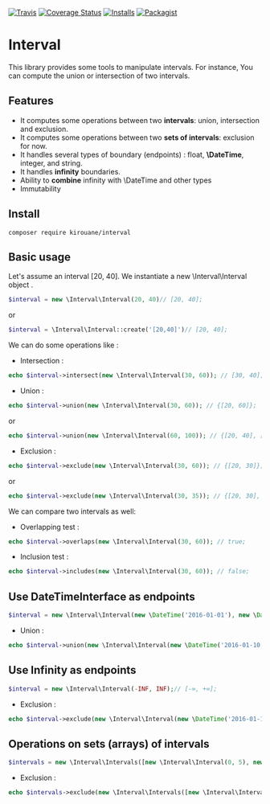 [![Travis](https://img.shields.io/travis/Kirouane/interval/master.svg)](http://travis-ci.org/Kirouane/interval)
[![Coverage Status](https://coveralls.io/repos/github/Kirouane/interval/badge.svg)](https://coveralls.io/github/Kirouane/interval)
[![Installs](https://img.shields.io/packagist/dt/Kirouane/interval.svg)](https://packagist.org/packages/Kirouane/interval/stats)
[![Packagist](https://img.shields.io/packagist/v/Kirouane/interval.svg)](https://packagist.org/packages/Kirouane/interval)

Interval
======

This library provides some tools to manipulate intervals. For instance, You can compute the union or intersection of two intervals.

Features
------

* It computes some operations between two **intervals**: union, intersection and exclusion.
* It computes some operations between two **sets of intervals**: exclusion for now.
* It handles several types of boundary (endpoints) : float, **\DateTime**, integer, and string. 
* It handles **infinity** boundaries.
* Ability to **combine** infinity with \DateTime and other types
* Immutability

Install
------

`composer require kirouane/interval`


Basic usage
---------

Let's assume an interval [20, 40].
We instantiate a new \Interval\Interval object .

```php
$interval = new \Interval\Interval(20, 40)// [20, 40];
```

or

```php
$interval = \Interval\Interval::create('[20,40]')// [20, 40];
```


We can do some operations like : 
* Intersection : 

```php
echo $interval->intersect(new \Interval\Interval(30, 60)); // [30, 40];
```

* Union : 

```php
echo $interval->union(new \Interval\Interval(30, 60)); // {[20, 60]};
```

or

```php
echo $interval->union(new \Interval\Interval(60, 100)); // {[20, 40], [60, 100]};
```

* Exclusion : 

```php
echo $interval->exclude(new \Interval\Interval(30, 60)); // {[20, 30]};
```

or

```php
echo $interval->exclude(new \Interval\Interval(30, 35)); // {[20, 30], [35, 40]};
```

We can compare two intervals as well: 
* Overlapping test : 

```php
echo $interval->overlaps(new \Interval\Interval(30, 60)); // true;
```

* Inclusion test : 

```php
echo $interval->includes(new \Interval\Interval(30, 60)); // false;
```
Use DateTimeInterface as endpoints
---------

```php
$interval = new \Interval\Interval(new \DateTime('2016-01-01'), new \DateTime('2016-01-10'))// [2016-01-01T00:00:00+01:00, 2016-01-10T00:00:00+01:00];
```

* Union : 

```php
echo $interval->union(new \Interval\Interval(new \DateTime('2016-01-10'), new \DateTime('2016-01-15'))); // {[2016-01-01T00:00:00+01:00, 2016-01-15T00:00:00+01:00]};
```

Use Infinity as endpoints
---------

```php
$interval = new \Interval\Interval(-INF, INF);// [-∞, +∞];
```

* Exclusion : 

```php
echo $interval->exclude(new \Interval\Interval(new \DateTime('2016-01-10'), new \DateTime('2016-01-15'))); // {[-∞, 2016-01-10T00:00:00+01:00], [2016-01-15T00:00:00+01:00, +∞]};
```

Operations on sets (arrays) of intervals
---------

```php
$intervals = new \Interval\Intervals([new \Interval\Interval(0, 5), new \Interval\Interval(8, 12)]);;// {[0, 5], [8, 12]};
```

* Exclusion : 

```php
echo $intervals->exclude(new \Interval\Intervals([new \Interval\Interval(3, 10)])); // {[0, 3], [10, 12]};
```

